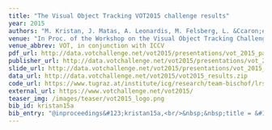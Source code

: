 ```yaml
---
title: "The Visual Object Tracking VOT2015 challenge results"
year: 2015
authors: "M. Kristan, J. Matas, A. Leonardis, M. Felsberg, L. &Ccaron;ehovin, G. Fern&aacute;ndez, <i>et al.</i>"
venue: "In Proc. of the Workshop on the Visual Object Tracking Challenge"
venue_abbrev: VOT, in conjunction with ICCV
pdf_url: http://data.votchallenge.net/vot2015/presentations/vot_2015_paper.pdf
publisher_url: http://data.votchallenge.net/vot2015/presentations/vot_2015_paper.pdf
slide_url: http://data.votchallenge.net/vot2015/presentations/vot_2015_presentation.pdf
data_url: http://data.votchallenge.net/vot2015/vot2015_results.zip
code_url: https://www.tugraz.at/institute/icg/research/team-bischof/lrs/downloads/dat/
external_url: https://www.votchallenge.net/vot2015/
teaser_img: /images/teaser/vot2015_logo.png
bib_id: kristan15a
bib_entry: "@inproceedings&#123;kristan15a,<br/>&nbsp;&nbsp;title = &#123;The Visual Object Tracking VOT2015 challenge results&#125;,<br/>&nbsp;&nbsp;author = &#123;Matej Kristan and Ji&#92;v&#123;r&#125;&#123;&#92;'i&#125; Matas and Ale&#92;v&#123;s&#125; Leonardis and Michael Felsberg and Luka &#92;v&#123;C&#125;ehovin and Gustavo Fern&#123;&#92;'a&#125;ndez and others&#125;,<br/>&nbsp;&nbsp;booktitle = &#123;Proc. of the Workshop on the Visual Object Tracking Challenge (VOT, in conjunction with ICCV)&#125;,<br/>&nbsp;&nbsp;year = &#123;2015&#125;<br/>&#125;"
---
```

